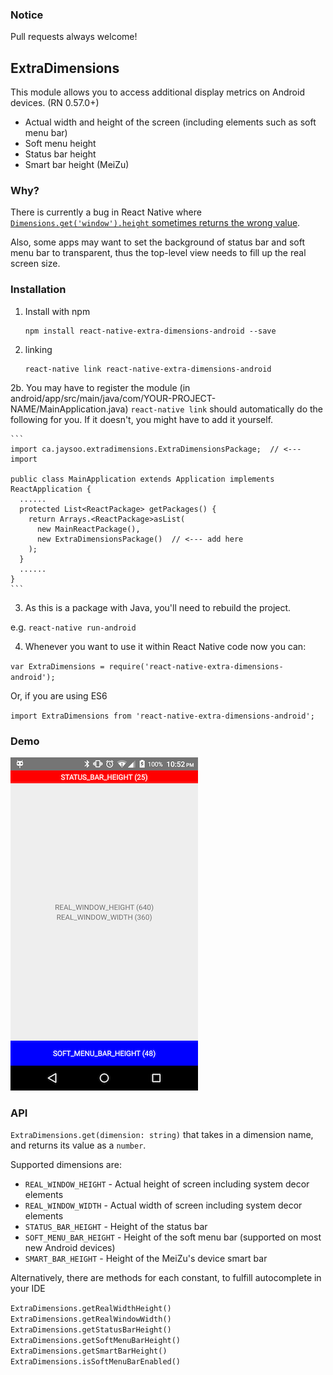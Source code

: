 
### Notice
Pull requests always welcome!

## ExtraDimensions

This module allows you to access additional display metrics on Android devices. (RN 0.57.0+)

- Actual width and height of the screen (including elements such as soft menu bar)
- Soft menu height
- Status bar height
- Smart bar height (MeiZu)


### Why?

There is currently a bug in React Native where [`Dimensions.get('window').height` sometimes returns
the wrong value](https://github.com/facebook/react-native/issues/4934).

Also, some apps may want to set the background of status bar and soft menu bar to transparent, thus the top-level
view needs to fill up the real screen size.

### Installation

1. Install with npm
   ```
   npm install react-native-extra-dimensions-android --save
   ```
   
2. linking

    ```
    react-native link react-native-extra-dimensions-android
    ```

2b. You may have to register the module (in android/app/src/main/java/com/YOUR-PROJECT-NAME/MainApplication.java)
`react-native link` should automatically do the following for you. If it doesn't, you might have to add it yourself.

    ```
    import ca.jaysoo.extradimensions.ExtraDimensionsPackage;  // <--- import

    public class MainApplication extends Application implements ReactApplication {
      ......
      protected List<ReactPackage> getPackages() {
        return Arrays.<ReactPackage>asList(
          new MainReactPackage(),
          new ExtraDimensionsPackage()  // <--- add here
        );
      }
      ......
    }
    ```
3. As this is a package with Java, you'll need to rebuild the project.

e.g. `react-native run-android`

4. Whenever you want to use it within React Native code now you can:

`var ExtraDimensions = require('react-native-extra-dimensions-android');`

Or, if you are using ES6

`import ExtraDimensions from 'react-native-extra-dimensions-android';`

### Demo

![](./demo.png)

### API

`ExtraDimensions.get(dimension: string)` that takes in a dimension name, and returns its value as a `number`.
 
Supported dimensions are:

- `REAL_WINDOW_HEIGHT`   - Actual height of screen including system decor elements
- `REAL_WINDOW_WIDTH`    - Actual width of screen including system decor elements
- `STATUS_BAR_HEIGHT`    - Height of the status bar
- `SOFT_MENU_BAR_HEIGHT` - Height of the soft menu bar (supported on most new Android devices)
- `SMART_BAR_HEIGHT`     - Height of the MeiZu's device smart bar

Alternatively, there are methods for each constant, to fulfill autocomplete in your IDE

`ExtraDimensions.getRealWidthHeight()`
`ExtraDimensions.getRealWindowWidth()`
`ExtraDimensions.getStatusBarHeight()`
`ExtraDimensions.getSoftMenuBarHeight()`
`ExtraDimensions.getSmartBarHeight()`
`ExtraDimensions.isSoftMenuBarEnabled()`
